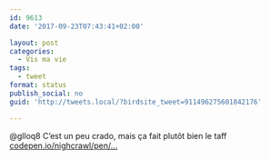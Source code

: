 ```yaml
---
id: 9613
date: '2017-09-23T07:43:41+02:00'

layout: post
categories:
  - Vis ma vie
tags:
  - tweet
format: status
publish_social: no
guid: 'http://tweets.local/?birdsite_tweet=911496275601842176'

---
```


@glloq8 C’est un peu crado, mais ça fait plutôt bien le taff [codepen.io/nighcrawl/pen/…](https://codepen.io/nighcrawl/pen/RLGzJy)